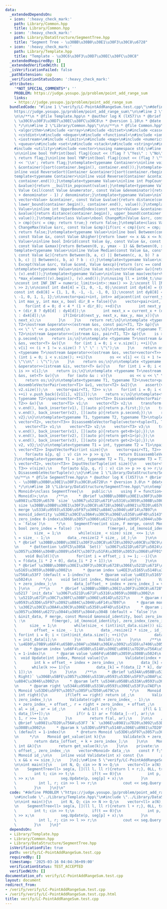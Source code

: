 ```yaml
---
data:
  _extendedDependsOn:
  - icon: ':heavy_check_mark:'
    path: Library/Common.hpp
    title: Library/Common.hpp
  - icon: ':heavy_check_mark:'
    path: Library/DataStructure/SegmentTree.hpp
    title: "Segment Tree - \u30BB\u30B0\u30E1\u30F3\u30C8\u6728"
  - icon: ':heavy_check_mark:'
    path: Library/Template.hpp
    title: "Template - \u30C6\u30F3\u30D7\u30EC\u30FC\u30C8"
  _extendedRequiredBy: []
  _extendedVerifiedWith: []
  _isVerificationFailed: false
  _pathExtension: cpp
  _verificationStatusIcon: ':heavy_check_mark:'
  attributes:
    '*NOT_SPECIAL_COMMENTS*': ''
    PROBLEM: https://judge.yosupo.jp/problem/point_add_range_sum
    links:
    - https://judge.yosupo.jp/problem/point_add_range_sum
  bundledCode: "#line 1 \"verify/LC-PointAddRangeSum.test.cpp\"\n#define PROBLEM \"\
    https://judge.yosupo.jp/problem/point_add_range_sum\"\n\n#line 2 \"Library/Template.hpp\"\
    \n\n/**\n * @file Template.hpp\n * @author log K (lX57)\n * @brief Template -\
    \ \u30C6\u30F3\u30D7\u30EC\u30FC\u30C8\n * @version 1.10\n * @date 2025-03-16\n\
    \ */\n\n#line 2 \"Library/Common.hpp\"\n\n/**\n * @file Common.hpp\n */\n\n#include\
    \ <algorithm>\n#include <array>\n#include <bitset>\n#include <cassert>\n#include\
    \ <cstdint>\n#include <deque>\n#include <functional>\n#include <iomanip>\n#include\
    \ <iostream>\n#include <limits>\n#include <map>\n#include <numeric>\n#include\
    \ <queue>\n#include <set>\n#include <stack>\n#include <string>\n#include <tuple>\n\
    #include <utility>\n#include <vector>\nusing namespace std;\n#line 12 \"Library/Template.hpp\"\
    \n\ninline bool YnPrint(bool flag){cout << (flag ? \"Yes\" : \"No\") << '\\n';\
    \ return flag;}\ninline bool YNPrint(bool flag){cout << (flag ? \"YES\" : \"NO\"\
    ) << '\\n'; return flag;}\ntemplate<typename Container>\ninline void Sort(Container\
    \ &container){sort(container.begin(), container.end());}\ntemplate<typename Container>\n\
    inline void ReverseSort(Container &container){sort(container.rbegin(), container.rend());}\n\
    template<typename Container>\ninline void Reverse(Container &container){reverse(container.begin(),\
    \ container.end());}\ntemplate<typename Value>\ninline int PopCount(const Value\
    \ &value){return __builtin_popcount(value);}\ntemplate<typename Value>\ninline\
    \ Value Ceil(const Value &numerator, const Value &denominator){return (numerator\
    \ + denominator - 1) / denominator;}\ntemplate<typename Value>\ninline int LowerBoundIndex(const\
    \ vector<Value> &container, const Value &value){return distance(container.begin(),\
    \ lower_bound(container.begin(), container.end(), value));}\ntemplate<typename\
    \ Value>\ninline int UpperBoundIndex(const vector<Value> &container, const Value\
    \ &value){return distance(container.begin(), upper_bound(container.begin(), container.end(),\
    \ value));}\ntemplate<class Value>\nbool ChangeMin(Value &src, const Value &cmp){if(src\
    \ > cmp){src = cmp; return true;} return false;}\ntemplate<class Value>\nbool\
    \ ChangeMax(Value &src, const Value &cmp){if(src < cmp){src = cmp; return true;}\
    \ return false;}\ntemplate<typename Value>\ninline bool Between(const Value &lower,\
    \ const Value &x, const Value &higher){return lower <= x && x <= higher;}\ntemplate<typename\
    \ Value>\ninline bool InGrid(const Value &y, const Value &x, const Value &ymax,\
    \ const Value &xmax){return Between(0, y, ymax - 1) && Between(0, x, xmax - 1);}\n\
    template<typename Value>\ninline Value Median(const Value &a, const Value &b,\
    \ const Value &c){return Between(b, a, c) || Between(c, a, b) ? a : (Between(a,\
    \ b, c) || Between(c, b, a) ? b : c);}\ntemplate<typename Value>\ninline Value\
    \ Except(Value &src, Value &cond, Value &excp){return (src == cond ? excp : src);}\n\
    \ntemplate<typename Value>\ninline Value min(vector<Value> &v){return *min_element((v).begin(),\
    \ (v).end());}\ntemplate<typename Value>\ninline Value max(vector<Value> &v){return\
    \ *max_element((v).begin(), (v).end());}\n\nusing ll = int64_t;\nusing ull = uint64_t;\n\
    \nconst int INF_INT = numeric_limits<int>::max() >> 2;\nconst ll INF_LL = numeric_limits<ll>::max()\
    \ >> 2;\n\nconst int dx4[4] = {1, 0, -1, 0};\nconst int dy4[4] = {0, -1, 0, 1};\n\
    const int dx8[8] = {1, 1, 0, -1, -1, -1, 0, 1};\nconst int dy8[8] = {0, -1, -1,\
    \ -1, 0, 1, 1, 1};\n\nvector<pair<int, int>> adjacent(int current_y, int current_x,\
    \ int max_y, int max_x, bool dir_8 = false){\n    vector<pair<int, int>> ret;\n\
    \    for(int d = 0; d < 4 * (1 + dir_8); ++d){\n        int next_y = current_y\
    \ + (dir_8 ? dy8[d] : dy4[d]);\n        int next_x = current_x + (dir_8 ? dx8[d]\
    \ : dx4[d]);\n        if(InGrid(next_y, next_x, max_y, max_x)){\n            ret.emplace_back(next_y,\
    \ next_x);\n        }\n    }\n    return ret;\n}\n\ntemplate <typename T1, typename\
    \ T2>\nostream &operator<<(ostream &os, const pair<T1, T2> &p){\n    os << p.first\
    \ << \" \" << p.second;\n    return os;\n}\n\ntemplate <typename T1, typename\
    \ T2>\nistream &operator>>(istream &is, pair<T1, T2> &p){\n    is >> p.first >>\
    \ p.second;\n    return is;\n}\n\ntemplate <typename T>\nostream &operator<<(ostream\
    \ &os, vector<T> &v){\n    for (int i = 0; i < v.size(); ++i){\n        os <<\
    \ v[i] << (i + 1 != v.size() ? \" \" : \"\");\n    }\n    return os;\n}\n\ntemplate\
    \ <typename T>\nostream &operator<<(ostream &os, vector<vector<T>> &v){\n    for\
    \ (int i = 0; i < v.size(); ++i){\n        os << v[i] << (i + 1 != v.size() ?\
    \ \"\\n\" : \"\");\n    }\n    return os;\n}\n\ntemplate <typename T>\nistream\
    \ &operator>>(istream &is, vector<T> &v){\n    for (int i = 0; i < v.size(); ++i)\
    \ is >> v[i];\n    return is;\n}\n\ntemplate <typename T>\nostream &operator<<(ostream\
    \ &os, set<T> &v){\n    for (auto &u : v){\n        os << u << \" \";\n    }\n\
    \    return os;\n}\n\ntemplate<typename T1, typename T2>\nvector<pair<T1, T2>>\
    \ AssembleVectorPair(vector<T1> &v1, vector<T2> &v2){\n    assert(v1.size() ==\
    \ v2.size());\n    vector<pair<T1, T2>> v;\n    for(int i = 0; i < v1.size();\
    \ ++i) v.push_back({v1[i], v2[i]});\n    return v;\n}\n\ntemplate<typename T1,\
    \ typename T2>\npair<vector<T1>, vector<T2>> DisassembleVectorPair(vector<pair<T1,\
    \ T2>> &v){\n    vector<T1> v1;\n    vector<T2> v2;\n    transform(v.begin(),\
    \ v.end(), back_inserter(v1), [](auto p){return p.first;});\n    transform(v.begin(),\
    \ v.end(), back_inserter(v2), [](auto p){return p.second;});\n    return {v1,\
    \ v2};\n}\n\ntemplate<typename T1, typename T2, typename T3>\ntuple<vector<T1>,\
    \ vector<T2>, vector<T3>> DisassembleVectorTuple(vector<tuple<T1, T2, T3>> &v){\n\
    \    vector<T1> v1;\n    vector<T2> v2;\n    vector<T3> v3;\n    transform(v.begin(),\
    \ v.end(), back_inserter(v1), [](auto p){return get<0>(p);});\n    transform(v.begin(),\
    \ v.end(), back_inserter(v2), [](auto p){return get<1>(p);});\n    transform(v.begin(),\
    \ v.end(), back_inserter(v3), [](auto p){return get<2>(p);});\n    return {v1,\
    \ v2, v3};\n}\n\ntemplate<typename T1 = int, typename T2 = T1>\npair<vector<T1>,\
    \ vector<T2>> InputVectorPair(int size){\n    vector<pair<T1, T2>> v(size);\n\
    \    for(auto &[p, q] : v) cin >> p >> q;\n    return DisassembleVectorPair(v);\n\
    }\n\ntemplate<typename T1 = int, typename T2 = T1, typename T3 = T1>\ntuple<vector<T1>,\
    \ vector<T2>, vector<T3>> InputVectorTuple(int size){\n    vector<tuple<T1, T2,\
    \ T3>> v(size);\n    for(auto &[p, q, r] : v) cin >> p >> q >> r;\n    return\
    \ DisassembleVectorTuple(v);\n}\n#line 1 \"Library/DataStructure/SegmentTree.hpp\"\
    \n/**\n * @file SegmentTree.hpp\n * @author log K (lX57)\n * @brief Segment Tree\
    \ - \u30BB\u30B0\u30E1\u30F3\u30C8\u6728\n * @version 3.0\n * @date 2024-09-04\n\
    \ */\n\n#line 10 \"Library/DataStructure/SegmentTree.hpp\"\n\ntemplate<typename\
    \ Monoid>\nclass SegmentTree{\n    public:\n    using F = function<Monoid(Monoid,\
    \ Monoid)>;\n\n    /**\n     * @brief \u30BB\u30B0\u30E1\u30F3\u30C8\u6728\u3092\
    \u8981\u7D20\u6570 `size` \u3067\u521D\u671F\u5316\u3059\u308B\u3002\n     * @param\
    \ size \u30BB\u30B0\u30E1\u30F3\u30C8\u6728\u306E\u8981\u7D20\u6570\n     * @param\
    \ merge \u533A\u9593\u53D6\u5F97\u3092\u884C\u3046\u6F14\u7B97\n     * @param\
    \ monoid_identity \u30E2\u30CE\u30A4\u30C9\u306E\u5358\u4F4D\u5143\n     * @param\
    \ zero_index 0-index\u3068\u3057\u3066\u6271\u3044\u305F\u3044\u304B (default\
    \ = `false`)\n     */\n    SegmentTree(int size, F merge, const Monoid &monoid_identity,\
    \ bool zero_index = false) :\n            f(merge), id_(monoid_identity), zero_index_(zero_index){\n\
    \        size_ = 1;\n        while(size_ < size) size_ <<= 1;\n        offset_\
    \ = size_ - 1;\n        data_.resize(2 * size_, id_);\n    }\n\n    /**\n    \
    \ * @brief \u30BB\u30B0\u30E1\u30F3\u30C8\u6728\u3092\u69CB\u7BC9\u3059\u308B\u3002\
    \n     * @attention \u5FC5\u305A `Set()` \u3067\u521D\u671F\u5024\u3092\u4EE3\u5165\
    \u3057\u3066\u304B\u3089\u547C\u3073\u51FA\u3059\u3053\u3068\uFF01\n     */\n\
    \    void Build(){\n        for(int i = offset_; i >= 1; --i){\n            data_[i]\
    \ = f(data_[i * 2 + 0], data_[i * 2 + 1]);\n        }\n    }\n\n    /**\n    \
    \ * @brief \u30BB\u30B0\u30E1\u30F3\u30C8\u6728\u306E\u521D\u671F\u5024\u3092\u4EE3\
    \u5165\u3059\u308B\u3002\n     * @param index \u4EE3\u5165\u5148\u306E\u8981\u7D20\
    \u756A\u53F7 (default = 1-index)\n     * @param value \u4EE3\u5165\u3059\u308B\
    \u5024\n     */\n    void Set(int index, Monoid value){\n        Validate(index\
    \ + zero_index_);\n        data_[offset_ + index + zero_index_] = value;\n   \
    \ }\n\n    /**\n     * @brief \u30BB\u30B0\u30E1\u30F3\u30C8\u6728\u3092\u914D\
    \u5217 `init_data` \u3067\u521D\u671F\u5316\u3059\u308B\u3002\n     * @param init_data\
    \ \u521D\u671F\u30C7\u30FC\u30BF\u306E\u914D\u5217\n     * @param merge \u533A\
    \u9593\u53D6\u5F97\u3092\u884C\u3046\u6F14\u7B97\n     * @param monoid_identity\
    \ \u30E2\u30CE\u30A4\u30C9\u306E\u5358\u4F4D\u5143\n     * @param zero_index 0-index\u3068\
    \u3057\u3066\u6271\u3044\u305F\u3044\u304B (default = `false`)\n     */\n    SegmentTree(vector<Monoid>\
    \ &init_data, F merge, const Monoid &monoid_identity, bool zero_index = false)\
    \ :\n            f(merge), id_(monoid_identity), zero_index_(zero_index){\n  \
    \      size_ = 1;\n        while(size_ < (int)init_data.size()) size_ <<= 1;\n\
    \        offset_ = size_ - 1;\n        data_.resize(2 * size_, id_);\n       \
    \ for(int i = 0; i < (int)init_data.size(); ++i){\n            data_[size_ + i]\
    \ = init_data[i];\n        }\n        Build();\n    }\n\n    /**\n     * @brief\
    \ \u4E00\u70B9\u66F4\u65B0\u30AF\u30A8\u30EA\u3092\u51E6\u7406\u3059\u308B\u3002\
    \n     * @param index \u66F4\u65B0\u5148\u306E\u8981\u7D20\u756A\u53F7 (default\
    \ = 1-index)\n     * @param value \u66F4\u65B0\u3059\u308B\u5024\n     */\n  \
    \  void Update(int index, Monoid value){\n        Validate(index + zero_index_);\n\
    \        int k = offset_ + index + zero_index_;\n        data_[k] = value;\n \
    \       while(k >>= 1){\n            data_[k] = f(data_[2 * k], data_[2 * k +\
    \ 1]);\n        }\n    }\n\n    /**\n     * @brief \u534A\u958B\u533A\u9593 `[left,\
    \ Right)` \u306B\u5BFE\u3057\u3066\u533A\u9593\u53D6\u5F97\u30AF\u30A8\u30EA\u3092\
    \u884C\u3046\u3002\n     * @param left \u534A\u958B\u533A\u9593\u306E\u5DE6\u7AEF\
    \n     * @param right \u534A\u958B\u533A\u9593\u306E\u53F3\u7AEF\n     * @return\
    \ Monoid \u53D6\u5F97\u3057\u305F\u7D50\u679C\n     */\n    Monoid Query(int left,\
    \ int right){\n        if(left == right) return id_;\n        Validate(left +\
    \ zero_index_);\n        Validate(right + zero_index_ - 1);\n        int l = left\
    \ + zero_index_ + offset_, r = right + zero_index_ + offset_;\n        Monoid\
    \ al = id_, ar = id_;\n        while(l < r){\n            if(l & 1) al = f(al,\
    \ data_[l++]);\n            if(r & 1) ar = f(data_[--r], ar);\n            l >>=\
    \ 1, r >>= 1;\n        }\n        return f(al, ar);\n    }\n\n    /**\n     *\
    \ @brief \u8981\u7D20\u756A\u53F7 `k` \u306E\u8981\u7D20\u3092\u53D6\u5F97\u3059\
    \u308B\u3002\n     * @param k \u53D6\u5F97\u5148\u306E\u8981\u7D20\u756A\u53F7\
    \ (default = 1-index)\n     * @return Monoid \u53D6\u5F97\u3057\u305F\u7D50\u679C\
    \n     */\n    Monoid get_value(int k){\n        Validate(k + zero_index_);\n\
    \        return data_[offset_ + k + zero_index_];\n    }\n\n    Monoid operator[](const\
    \ int &k){\n        return get_value(k);\n    }\n\n    private:\n    int size_,\
    \ offset_, zero_index_;\n    vector<Monoid> data_;\n    const F f;\n    const\
    \ Monoid id_;\n\n    inline void Validate(int x) const {\n        assert(1 <=\
    \ x && x <= size_);\n    }\n};\n#line 5 \"verify/LC-PointAddRangeSum.test.cpp\"\
    \n\nint main(){\n    int N, Q; cin >> N >> Q;\n    vector<ll> a(N); cin >> a;\n\
    \n    SegmentTree<ll> seg(a, [](ll l, ll r){return l + r;}, 0LL, true);\n    while(Q--){\n\
    \        int t; cin >> t;\n        if(t == 0){\n            int p, x; cin >> p\
    \ >> x;\n            seg.Update(p, seg[p] + x);\n        }\n        else{\n  \
    \          int l, r; cin >> l >> r;\n            cout << seg.Query(l, r) << endl;\n\
    \        }\n    }\n}\n"
  code: "#define PROBLEM \"https://judge.yosupo.jp/problem/point_add_range_sum\"\n\
    \n#include \"../Library/Template.hpp\"\n#include \"../Library/DataStructure/SegmentTree.hpp\"\
    \n\nint main(){\n    int N, Q; cin >> N >> Q;\n    vector<ll> a(N); cin >> a;\n\
    \n    SegmentTree<ll> seg(a, [](ll l, ll r){return l + r;}, 0LL, true);\n    while(Q--){\n\
    \        int t; cin >> t;\n        if(t == 0){\n            int p, x; cin >> p\
    \ >> x;\n            seg.Update(p, seg[p] + x);\n        }\n        else{\n  \
    \          int l, r; cin >> l >> r;\n            cout << seg.Query(l, r) << endl;\n\
    \        }\n    }\n}"
  dependsOn:
  - Library/Template.hpp
  - Library/Common.hpp
  - Library/DataStructure/SegmentTree.hpp
  isVerificationFile: true
  path: verify/LC-PointAddRangeSum.test.cpp
  requiredBy: []
  timestamp: '2025-03-16 04:04:36+09:00'
  verificationStatus: TEST_ACCEPTED
  verifiedWith: []
documentation_of: verify/LC-PointAddRangeSum.test.cpp
layout: document
redirect_from:
- /verify/verify/LC-PointAddRangeSum.test.cpp
- /verify/verify/LC-PointAddRangeSum.test.cpp.html
title: verify/LC-PointAddRangeSum.test.cpp
---
```

